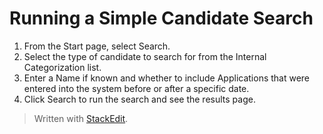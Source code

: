 # Running a Simple Candidate Search

1.  From the  Start  page, select  Search.
2.  Select the type of candidate to search for from the  Internal Categorization  list.
3.  Enter a  Name  if known and whether to include  Applications  that were entered into the system before or after a specific date.
4.  Click  Search  to run the search and see the results page.




> Written with [StackEdit](https://stackedit.io/).
<!--stackedit_data:
eyJoaXN0b3J5IjpbMTcxMzc4OTE5MV19
-->
